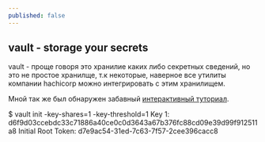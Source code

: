 ```yaml
---
published: false
---
```

## vault - storage your secrets

vault - проще говоря это хранилие каких либо секретных сведений, но это не простое хранилще, т.к некоторые, наверное все утилиты компании hachicorp можно интегрировать с этим хранилищем.

Мной так же был обнаружен забавный [интерактивный туториал](https://www.vaultproject.io/#/demo/0).

$ vault init -key-shares=1 -key-threshold=1 Key 1: d6f9d03ccebdc33c71886a40ce0c0d3643a67b376fc88cd09e39d99f912511a8 Initial Root Token: d7e9ac54-31ed-7c63-7f57-2cee396cacc8


